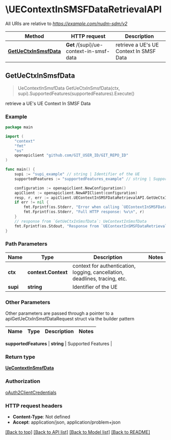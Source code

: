# \UEContextInSMSFDataRetrievalAPI

All URIs are relative to *https://example.com/nudm-sdm/v2*

Method | HTTP request | Description
------------- | ------------- | -------------
[**GetUeCtxInSmsfData**](UEContextInSMSFDataRetrievalAPI.md#GetUeCtxInSmsfData) | **Get** /{supi}/ue-context-in-smsf-data | retrieve a UE&#39;s UE Context In SMSF Data



## GetUeCtxInSmsfData

> UeContextInSmsfData GetUeCtxInSmsfData(ctx, supi).SupportedFeatures(supportedFeatures).Execute()

retrieve a UE's UE Context In SMSF Data

### Example

```go
package main

import (
	"context"
	"fmt"
	"os"
	openapiclient "github.com/GIT_USER_ID/GIT_REPO_ID"
)

func main() {
	supi := "supi_example" // string | Identifier of the UE
	supportedFeatures := "supportedFeatures_example" // string | Supported Features (optional)

	configuration := openapiclient.NewConfiguration()
	apiClient := openapiclient.NewAPIClient(configuration)
	resp, r, err := apiClient.UEContextInSMSFDataRetrievalAPI.GetUeCtxInSmsfData(context.Background(), supi).SupportedFeatures(supportedFeatures).Execute()
	if err != nil {
		fmt.Fprintf(os.Stderr, "Error when calling `UEContextInSMSFDataRetrievalAPI.GetUeCtxInSmsfData``: %v\n", err)
		fmt.Fprintf(os.Stderr, "Full HTTP response: %v\n", r)
	}
	// response from `GetUeCtxInSmsfData`: UeContextInSmsfData
	fmt.Fprintf(os.Stdout, "Response from `UEContextInSMSFDataRetrievalAPI.GetUeCtxInSmsfData`: %v\n", resp)
}
```

### Path Parameters


Name | Type | Description  | Notes
------------- | ------------- | ------------- | -------------
**ctx** | **context.Context** | context for authentication, logging, cancellation, deadlines, tracing, etc.
**supi** | **string** | Identifier of the UE | 

### Other Parameters

Other parameters are passed through a pointer to a apiGetUeCtxInSmsfDataRequest struct via the builder pattern


Name | Type | Description  | Notes
------------- | ------------- | ------------- | -------------

 **supportedFeatures** | **string** | Supported Features | 

### Return type

[**UeContextInSmsfData**](UeContextInSmsfData.md)

### Authorization

[oAuth2ClientCredentials](../README.md#oAuth2ClientCredentials)

### HTTP request headers

- **Content-Type**: Not defined
- **Accept**: application/json, application/problem+json

[[Back to top]](#) [[Back to API list]](../README.md#documentation-for-api-endpoints)
[[Back to Model list]](../README.md#documentation-for-models)
[[Back to README]](../README.md)

